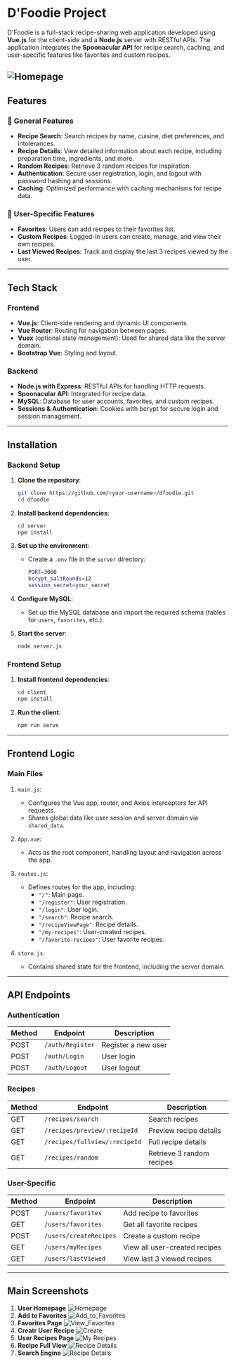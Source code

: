 # **D'Foodie Project**

D'Foodie is a full-stack recipe-sharing web application developed using **Vue.js** for the client-side and a **Node.js** server with RESTful APIs. The application integrates the **Spoonacular API** for recipe search, caching, and user-specific features like favorites and custom recipes.

![Homepage](user_homepage.jpg)
---

## **Features**

### 🧾 **General Features**
- **Recipe Search**: Search recipes by name, cuisine, diet preferences, and intolerances.
- **Recipe Details**: View detailed information about each recipe, including preparation time, ingredients, and more.
- **Random Recipes**: Retrieve 3 random recipes for inspiration.
- **Authentication**: Secure user registration, login, and logout with password hashing and sessions.
- **Caching**: Optimized performance with caching mechanisms for recipe data.

### 👤 **User-Specific Features**
- **Favorites**: Users can add recipes to their favorites list.
- **Custom Recipes**: Logged-in users can create, manage, and view their own recipes.
- **Last Viewed Recipes**: Track and display the last 3 recipes viewed by the user.

---

## **Tech Stack**

### **Frontend**
- **Vue.js**: Client-side rendering and dynamic UI components.
- **Vue Router**: Routing for navigation between pages.
- **Vuex** (optional state management): Used for shared data like the server domain.
- **Bootstrap Vue**: Styling and layout.

### **Backend**
- **Node.js with Express**: RESTful APIs for handling HTTP requests.
- **Spoonacular API**: Integrated for recipe data.
- **MySQL**: Database for user accounts, favorites, and custom recipes.
- **Sessions & Authentication**: Cookies with bcrypt for secure login and session management.

---

## **Installation**

### **Backend Setup**
1. **Clone the repository**:
   ```bash
   git clone https://github.com/<your-username>/dfoodie.git
   cd dfoodie
   ```

2. **Install backend dependencies**:
   ```bash
   cd server
   npm install
   ```

3. **Set up the environment**:
   - Create a `.env` file in the `server` directory:
     ```bash
     PORT=3000
     bcrypt_saltRounds=12
     session_secret=your_secret
     ```

4. **Configure MySQL**:
   - Set up the MySQL database and import the required schema (tables for `users`, `favorites`, etc.).

5. **Start the server**:
   ```bash
   node server.js
   ```

### **Frontend Setup**
1. **Install frontend dependencies**:
   ```bash
   cd client
   npm install
   ```

2. **Run the client**:
   ```bash
   npm run serve
   ```

---

## **Frontend Logic**

### **Main Files**
1. `main.js`:
   - Configures the Vue app, router, and Axios interceptors for API requests.
   - Shares global data like user session and server domain via `shared_data`.

2. `App.vue`:
   - Acts as the root component, handling layout and navigation across the app.

3. `routes.js`:
   - Defines routes for the app, including:
     - `"/"`: Main page.
     - `"/register"`: User registration.
     - `"/login"`: User login.
     - `"/search"`: Recipe search.
     - `"/recipeViewPage"`: Recipe details.
     - `"/my-recipes"`: User-created recipes.
     - `"/favorite-recipes"`: User favorite recipes.

4. `store.js`:
   - Contains shared state for the frontend, including the server domain.

---

## **API Endpoints**

### **Authentication**
| Method | Endpoint       | Description           |
|--------|----------------|-----------------------|
| POST   | `/auth/Register` | Register a new user   |
| POST   | `/auth/Login`    | User login            |
| POST   | `/auth/Logout`   | User logout           |

### **Recipes**
| Method | Endpoint                    | Description                          |
|--------|-----------------------------|--------------------------------------|
| GET    | `/recipes/search`           | Search recipes                       |
| GET    | `/recipes/preview/:recipeId`| Preview recipe details               |
| GET    | `/recipes/fullview/:recipeId`| Full recipe details                  |
| GET    | `/recipes/random`           | Retrieve 3 random recipes            |

### **User-Specific**
| Method | Endpoint            | Description                          |
|--------|---------------------|--------------------------------------|
| POST   | `/users/favorites`  | Add recipe to favorites              |
| GET    | `/users/favorites`  | Get all favorite recipes             |
| POST   | `/users/createRecipes` | Create a custom recipe             |
| GET    | `/users/myRecipes`  | View all user-created recipes        |
| GET    | `/users/lastViewed` | View last 3 viewed recipes           |

---

## **Main Screenshots**

1.  **User Homepage**
    ![Homepage](user_homepage.jpg)
2.  **Add to Favorites**
   ![Add_to_Favorites](add_to_favorite_click_feedback.jpg)
3. **Favorites Page**
   ![View_Favorites](view_user_favorite_recipes.jpg)
4. **Creatr User Recipe**
   ![Create](create_user_recipe.jpg)
5. **User Recipes Page**
   ![My Recipes](view_user_created_recipes.jpg)
6. **Recipe Full View**
   ![Recipe Details](recipe_fullview.jpg)
7. **Search Engine**
   ![Recipe Details](search_engine.jpg)

